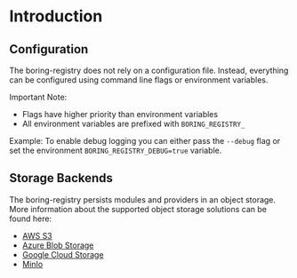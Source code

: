 # Introduction

## Configuration

The boring-registry does not rely on a configuration file.
Instead, everything can be configured using command line flags or environment variables.

Important Note:

- Flags have higher priority than environment variables
- All environment variables are prefixed with `BORING_REGISTRY_`

Example: To enable debug logging you can either pass the `--debug` flag or set the environment `BORING_REGISTRY_DEBUG=true` variable.

## Storage Backends

The boring-registry persists modules and providers in an object storage.
More information about the supported object storage solutions can be found here:

- [AWS S3](./storage-backends/aws-s3.md)
- [Azure Blob Storage](./storage-backends/azure-blob-storage.md)
- [Google Cloud Storage](./storage-backends/google-cloud-storage.md)
- [MinIo](./storage-backends/minio.md)
